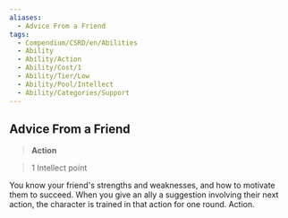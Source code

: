 ```yaml
---
aliases:
  - Advice From a Friend
tags:
  - Compendium/CSRD/en/Abilities
  - Ability
  - Ability/Action
  - Ability/Cost/1
  - Ability/Tier/Low
  - Ability/Pool/Intellect
  - Ability/Categories/Support
---
```

    
      
## Advice From a Friend      
>**Action**      
>1 Intellect point    
      
You know your friend's strengths and weaknesses, and how to motivate them to succeed. When you give an ally a suggestion involving their next action, the character is trained in that action for one round. Action.